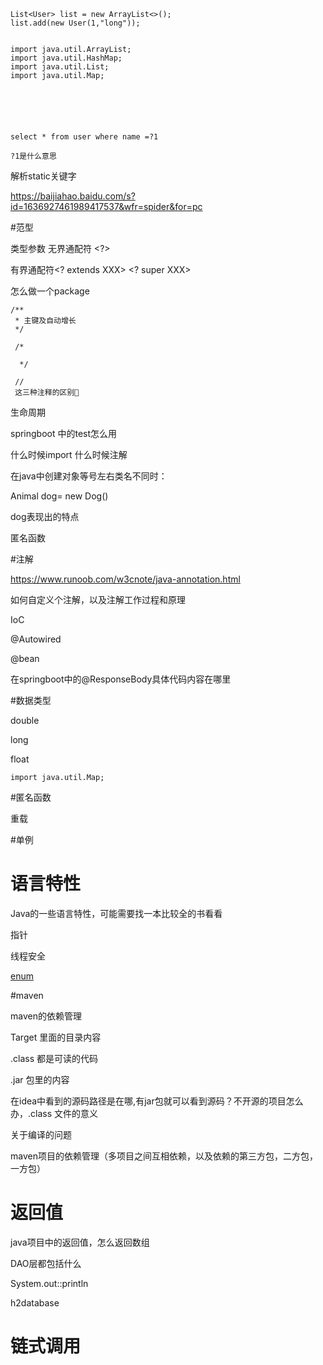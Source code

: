 ```
List<User> list = new ArrayList<>();
list.add(new User(1,"long"));


import java.util.ArrayList;
import java.util.HashMap;
import java.util.List;
import java.util.Map;






```



```
select * from user where name =?1

?1是什么意思
```



解析static关键字

https://baijiahao.baidu.com/s?id=1636927461989417537&wfr=spider&for=pc



#范型

类型参数<T>    无界通配符 <?>

有界通配符<? extends XXX>    <? super XXX>





怎么做一个package



```
/**
 * 主键及自动增长
 */
 
 /*
 
  */
  
 //
 这三种注释的区别
```



生命周期



springboot 中的test怎么用



什么时候import 什么时候注解





在java中创建对象等号左右类名不同时：

Animal dog= new Dog()

dog表现出的特点





匿名函数



#注解

https://www.runoob.com/w3cnote/java-annotation.html

如何自定义个注解，以及注解工作过程和原理



IoC

@Autowired

@bean

在springboot中的@ResponseBody具体代码内容在哪里





#数据类型

double 

long

float

```
import java.util.Map;
```



#匿名函数



重载

#单例



# 语言特性

Java的一些语言特性，可能需要找一本比较全的书看看

指针

线程安全

[enum](https://www.jianshu.com/p/0d69c36a723b)





#maven

maven的依赖管理

Target 里面的目录内容

.class 都是可读的代码

.jar 包里的内容

在idea中看到的源码路径是在哪,有jar包就可以看到源码？不开源的项目怎么办，.class 文件的意义

关于编译的问题

maven项目的依赖管理（多项目之间互相依赖，以及依赖的第三方包，二方包，一方包）



# 返回值

java项目中的返回值，怎么返回数组





DAO层都包括什么

System.out::println

h2database







# 链式调用





